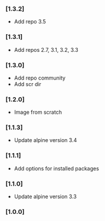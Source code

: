 ### [1.3.2]

  * Add repo 3.5

### [1.3.1]

  * Add repos 2.7, 3.1, 3.2, 3.3

### [1.3.0]

  * Add repo community
  * Add scr dir

### [1.2.0]

  * Image from scratch

### [1.1.3]

  * Update alpine version 3.4

### [1.1.1]

  * Add options for installed packages

### [1.1.0]

  * Update alpine version 3.3

### [1.0.0]
